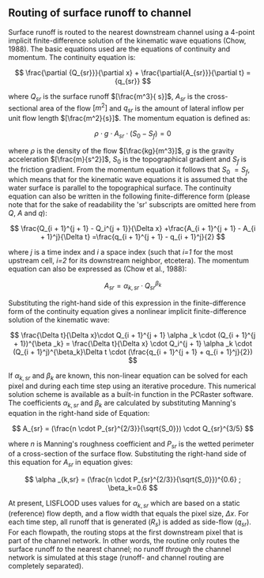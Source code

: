 ## Routing of surface runoff to channel

Surface runoff is routed to the nearest downstream channel using a 4-point implicit finite-difference  solution of the kinematic wave equations (Chow, 1988). The basic equations used are the equations of
continuity and momentum. The continuity equation is:

$$
\frac{\partial {Q_{sr}}}{\partial x} + \frac{\partial{A_{sr}}}{\partial t} = {q_{sr}}
$$

where $Q_{sr}$ is the surface runoff $[\frac{m^3}{ s}]$, $A_{sr}$  is the cross-sectional area of the flow $[m^2]$ and $q_{sr}$ is the amount of lateral inflow per unit flow length $[\frac{m^2}{s}]$. The momentum equation is defined as:

$$
\rho \cdot g \cdot A_{sr} \cdot (S_0 - S_f) = 0
$$

where $\rho$ is the density of the flow $[\frac{kg}{m^3}]$, $g$ is the gravity acceleration $[\frac{m}{s^2}]$, $S_0$ is the topographical gradient and $S_f$ is the friction gradient. From the momentum equation it follows that $S_0~= S_f$, which means that for the kinematic wave equations it is assumed that the water surface is parallel to the topographical surface. The continuity equation can also be written in the following finite-difference form (please note that for the sake of readability the 'sr' subscripts are omitted here from *Q*, *A* and *q*):

$$
\frac{Q_{i + 1}^{j + 1} - Q_i^{j + 1}}{\Delta x} +\frac{A_{i + 1}^{j + 1} - A_{i + 1}^j}{\Delta t} =\frac{q_{i + 1}^{j + 1} - q_{i + 1}^j}{2}
$$

where *j* is a time index and *i* a space index (such that *i=1* for the most upstream cell, *i=2* for its downstream neighbor, etcetera). The momentum equation can also be expressed as (Chow et al., 1988):

$$
A_{sr} = \alpha_ {k,sr} \cdot Q_{sr}^{\beta _k}
$$

Substituting the right-hand side of this expression in the finite-difference form of the continuity equation gives a nonlinear implicit finite-difference solution of the kinematic wave:

$$
\frac{\Delta t}{\Delta x}\cdot Q_{i + 1}^{j + 1} \alpha _k \cdot (Q_{i + 1}^{j + 1})^{\beta _k} = \frac{\Delta t}{\Delta x} \cdot Q_i^{j + 1} \alpha _k \cdot (Q_{i + 1}^j)^{\beta_k}\Delta t \cdot (\frac{q_{i + 1}^{j + 1} + q_{i + 1}^j}{2})
$$

If $α_{k,sr}$ and $β_k$ are known, this non-linear equation can be solved for each pixel and during each time step using an iterative procedure. This numerical solution scheme is available as a built-in function in the PCRaster software. The coefficients $α_{k,sr}$ and $β_k$ are calculated by substituting Manning's equation in the right-hand side of Equation:

$$
A_{sr} = (\frac{n \cdot P_{sr}^{2/3}}{\sqrt{S_0}}) \cdot Q_{sr}^{3/5}
$$

where *n* is Manning's roughness coefficient and $P_{sr}$ is the wetted perimeter of a cross-section of the surface flow. Substituting the right-hand side of this equation for $A_{sr}$ in equation gives:

$$
\alpha _{k,sr} = (\frac{n \cdot P_{sr}^{2/3}}{\sqrt{S_0}})^{0.6} ; \beta_k=0.6
$$

At present, LISFLOOD uses values for $α_{k,sr}$ which are based on a static (reference) flow depth, and a flow width that equals the pixel size, $\Delta x$. For each time step, all runoff that is generated ($R_s$) is added as side-flow ($q_{sr}$). For each flowpath, the routing stops at the first downstream pixel that is part of the channel network. In other words, the routine only routes the surface runoff *to* the nearest channel; no runoff *through* the channel network is simulated at this stage (runoff- and channel routing are completely separated). 

